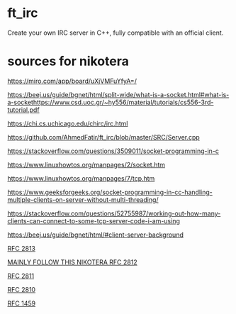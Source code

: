 # ft_irc

Create your own IRC server in C++, fully compatible with an official client.


# sources for nikotera

https://miro.com/app/board/uXjVMFuYfyA=/ </br>

https://beej.us/guide/bgnet/html/split-wide/what-is-a-socket.html#what-is-a-sockethttps://www.csd.uoc.gr/~hy556/material/tutorials/cs556-3rd-tutorial.pdf </br>

https://chi.cs.uchicago.edu/chirc/irc.html </br>

https://github.com/AhmedFatir/ft_irc/blob/master/SRC/Server.cpp </br>

https://stackoverflow.com/questions/3509011/socket-programming-in-c </br>

https://www.linuxhowtos.org/manpages/2/socket.htm </br>

https://www.linuxhowtos.org/manpages/7/tcp.htm </br>

https://www.geeksforgeeks.org/socket-programming-in-cc-handling-multiple-clients-on-server-without-multi-threading/ </br>

https://stackoverflow.com/questions/52755987/working-out-how-many-clients-can-connect-to-some-tcp-server-code-i-am-using </br>

https://beej.us/guide/bgnet/html/#client-server-background </br>

[RFC 2813](https://datatracker.ietf.org/doc/html/rfc2813) </br>

[MAINLY FOLLOW THIS NIKOTERA RFC 2812](https://datatracker.ietf.org/doc/html/rfc2812) </br>

[RFC 2811](https://datatracker.ietf.org/doc/html/rfc2811) </br>

[RFC 2810](https://datatracker.ietf.org/doc/html/rfc2810) </br>

[RFC 1459](https://datatracker.ietf.org/doc/html/rfc1459) </br>
